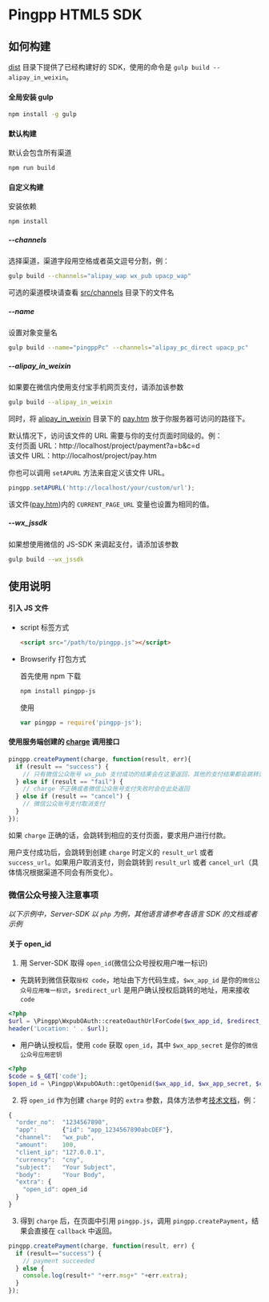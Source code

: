 # Pingpp HTML5 SDK

## 如何构建
[dist](/dist) 目录下提供了已经构建好的 SDK，使用的命令是 `gulp build --alipay_in_weixin`。

#### 全局安装 gulp
``` bash
npm install -g gulp
```
#### 默认构建
默认会包含所有渠道
``` bash
npm run build
```

#### 自定义构建
安装依赖
``` bash
npm install
```
##### --channels
选择渠道，渠道字段用空格或者英文逗号分割，例：
``` bash
gulp build --channels="alipay_wap wx_pub upacp_wap"
```
可选的渠道模块请查看 [src/channels](/src/channels) 目录下的文件名

##### --name
设置对象变量名
``` bash
gulp build --name="pingppPc" --channels="alipay_pc_direct upacp_pc"
```

##### --alipay_in_weixin
如果要在微信内使用支付宝手机网页支付，请添加该参数
``` bash
gulp build --alipay_in_weixin
```
同时，将 [alipay_in_weixin](/alipay_in_weixin) 目录下的 [pay.htm](/alipay_in_weixin/pay.htm) 放于你服务器可访问的路径下。

默认情况下，访问该文件的 URL 需要与你的支付页面时同级的。例：  
支付页面 URL：http://localhost/project/payment?a=b&c=d  
该文件 URL：http://localhost/project/pay.htm

你也可以调用 `setAPURL` 方法来自定义该文件 URL。
``` js
pingpp.setAPURL('http://localhost/your/custom/url');
```
该文件([pay.htm](/alipay_in_weixin/pay.htm))内的 `CURRENT_PAGE_URL` 变量也设置为相同的值。

##### --wx_jssdk
如果想使用微信的 JS-SDK 来调起支付，请添加该参数
``` bash
gulp build --wx_jssdk
```

## 使用说明
#### 引入 JS 文件
- script 标签方式

    ``` html
    <script src="/path/to/pingpp.js"></script>
    ```

- Browserify 打包方式

    首先使用 npm 下载
    ``` bash
    npm install pingpp-js
    ```
    使用
    ``` javascript
    var pingpp = require('pingpp-js');
    ```

#### 使用服务端创建的 [charge](https://www.pingxx.com/docs/overview) 调用接口
``` javascript
pingpp.createPayment(charge, function(result, err){
  if (result == "success") {
    // 只有微信公众账号 wx_pub 支付成功的结果会在这里返回，其他的支付结果都会跳转到 extra 中对应的 URL。
  } else if (result == "fail") {
    // charge 不正确或者微信公众账号支付失败时会在此处返回
  } else if (result == "cancel") {
    // 微信公众账号支付取消支付
  }
});
```
如果 `charge` 正确的话，会跳转到相应的支付页面，要求用户进行付款。

用户支付成功后，会跳转到创建 `charge` 时定义的 `result_url` 或者 `success_url`。如果用户取消支付，则会跳转到 `result_url` 或者 `cancel_url`（具体情况根据渠道不同会有所变化）。

### 微信公众号接入注意事项
_以下示例中，Server-SDK 以 `php` 为例，其他语言请参考各语言 SDK 的文档或者示例_
#### 关于 open_id
1. 用 Server-SDK 取得 `open_id`(微信公众号授权用户唯一标识)
  - 先跳转到微信获取`授权 code`，地址由下方代码生成，`$wx_app_id` 是你的`微信公众号应用唯一标识`，`$redirect_url` 是用户确认授权后跳转的地址，用来接收 `code`

  ```php
  <?php
  $url = \Pingpp\WxpubOAuth::createOauthUrlForCode($wx_app_id, $redirect_url);
  header('Location: ' . $url);
  ```
  - 用户确认授权后，使用 `code` 获取 `open_id`，其中 `$wx_app_secret` 是你的`微信公众号应用密钥`

  ```php
  <?php
  $code = $_GET['code'];
  $open_id = \Pingpp\WxpubOAuth::getOpenid($wx_app_id, $wx_app_secret, $code);
  ```
2. 将 `open_id` 作为创建 `charge` 时的 `extra` 参数，具体方法参考[技术文档](https://pingxx.com/document/api/#api-c-new)，例：

  ```js
  {
    "order_no":  "1234567890",
    "app":       {"id": "app_1234567890abcDEF"},
    "channel":   "wx_pub",
    "amount":    100,
    "client_ip": "127.0.0.1",
    "currency":  "cny",
    "subject":   "Your Subject",
    "body":      "Your Body",
    "extra": {
      "open_id": open_id
    }
  }
  ```
3. 得到 `charge` 后，在页面中引用 `pingpp.js`，调用 `pingpp.createPayment`，结果会直接在 `callback` 中返回。

  ```js
  pingpp.createPayment(charge, function(result, err) {
    if (result=="success") {
      // payment succeeded
    } else {
      console.log(result+" "+err.msg+" "+err.extra);
    }
  });
  ```
